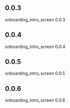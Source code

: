 ## 0.0.3
onboarding_intro_screen 0.0.3 

## 0.0.4
onboarding_intro_screen 0.0.4 

## 0.0.5
onboarding_intro_screen 0.0.5

## 0.0.6
onboarding_intro_screen 0.0.6
